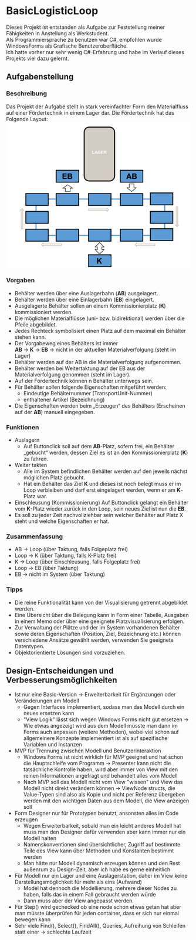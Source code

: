 # BasicLogisticLoop
Dieses Projekt ist entstanden als Aufgabe zur Feststellung meiner Fähigkeiten in Anstellung als Werkstudent. <br>
Als Programmiersprache zu benutzen war C#, empfohlen wurde WindowsForms als Grafische Benutzeroberfläche. <br>
Ich hatte vorher nur sehr wenig C#-Erfahrung und habe im Verlauf dieses Projekts viel dazu gelernt.

## Aufgabenstellung
### Beschreibung
Das Projekt der Aufgabe stellt in stark vereinfachter Form den Materialfluss auf einer Fördertechnik in einem 
Lager dar. Die Fördertechnik hat das Folgende Layout: <br>
![Layout](Layout.png)

### Vorgaben
- Behälter werden über eine Auslagerbahn (<b>AB</b>) ausgelagert. 
- Behälter werden über eine Einlagerbahn (<b>EB</b>) eingelagert. 
- Ausgelagerte Behälter sollen an einem Kommissionierplatz (<b>K</b>) kommissioniert werden. 
- Die möglichen Materialflüsse (uni- bzw. bidirektional) werden über die Pfeile abgebildet. 
- Jedes Rechteck symbolisiert einen Platz auf dem maximal ein Behälter stehen kann. 
- Der Vorgabeweg eines Behälters ist immer <br><b>AB</b> -> <b>K</b> -> <b>EB</b> -> nicht in der aktuellen Materialverfolgung (steht im Lager) 
- Behälter werden auf der AB in die Materialverfolgung aufgenommen. 
- Behälter werden bei Weitertaktung auf der EB aus der Materialverfolgung genommen (steht im Lager). 
- Auf der Fördertechnik können n Behälter unterwegs sein. 
- Für Behälter sollen folgende Eigenschaften mitgeführt werden: 
	- Eindeutige Behälternummer (TransportUnit-Nummer) 
	- enthaltener Artikel (Bezeichnung) 
- Die Eigenschaften werden beim „Erzeugen“ des Behälters (Erscheinen auf der <b>AB</b>) manuell eingegeben. 

### Funktionen
- Auslagern 
	- Auf Buttonclick soll auf dem <b>AB</b>-Platz, sofern frei, ein Behälter „gebucht“ werden, dessen Ziel es ist an den Kommissionierplatz (<b>K</b>) zu fahren. 
- Weiter takten 
	- Alle im System befindlichen Behälter werden auf den jeweils nächst möglichen Platz gebucht. 
	- Hat ein Behälter das Ziel <b>K</b> und dieses ist noch belegt muss er im Loop verbleiben und darf erst eingelagert werden, wenn er am <b>K</b>-Platz war. 
- Einschleusung (Kommissionierung) 
	Auf Buttonclick gelangt ein Behälter vom <b>K</b>-Platz wieder zurück in den Loop, sein neues Ziel ist nun die <b>EB</b>. 
- Es soll zu jeder Zeit nachvollziehbar sein welcher Behälter auf Platz X steht und welche Eigenschaften er hat.

### Zusammenfassung
- AB -> Loop (über Taktung, falls Folgeplatz frei) 
- Loop -> K (über Taktung, falls K-Platz frei) 
- K -> Loop (über Einschleusung, falls Folgeplatz frei) 
- Loop -> EB (über Taktung) 
- EB -> nicht im System (über Taktung) 

### Tipps
- Die reine Funktionalität kann von der Visualisierung getrennt abgebildet werden. 
- Eine Übersicht über die Belegung kann in Form einer Tabelle, Ausgaben in einem Memo oder über eine geeignete Platzvisualisierung erfolgen.
- Zur Verwaltung der Plätze und der im System vorhandenen Behälter sowie deren Eigenschaften (Position, Ziel, Bezeichnung etc.) können verschiedene Ansätze gewählt werden, verwenden Sie geeignete Datentypen.
- Objektorientierte Lösungen sind vorzuziehen. 

## Design-Entscheidungen und Verbesserungsmöglichkeiten
- Ist nur eine Basic-Version -> Erweiterbarkeit für Ergänzungen oder Veränderungen am Modell
	- Gegen Interfaces implementiert, sodass man das Modell durch ein neues ersetzen kann
	- "View Logik" lässt sich wegen Windows Forms nicht gut ersetzen 
	-> Wie etwas angezeigt wird aus dem Modell müsste man dann im Forms auch anpassen (weitere Methoden), wobei viel schon auf allgemeinere Konzepte implementiert ist als auf spezifische Variablen und Instanzen
- MVP für Trennung zwischen Modell und Benutzerinteraktion
	- Windows Forms ist nicht wirklich für MVP geeignet und hat schon die Hauptschleife vom Programm
	-> Presenter kann nicht die tatsächliche Kontrolle haben, wird aber immer von View mit den reinen Informationen angefragt und behandelt alles vom Modell
	- Nach MVP soll das Modell nicht vom View "wissen" und View das Modell nicht direkt verändern können
	-> ViewNode structs, die Value-Typen sind also als Kopie und nicht per Referenz übergeben werden mit den wichtigen Daten aus dem Modell, die View anzeigen soll
- Form Designer nur für Prototypen benutzt, ansonsten alles im Code erzeugen
	- Wegen Erweiterbarkeit, sobald man ein leicht anderes Modell hat muss man den Designer dafür verwenden aber kann immer nur ein Modell halten
	- Namenskonventionen sind übersichtlicher, Zugriff auf bestimmte Teile des View kann über Methoden und Konstanten bestimmt werden
	- Man hätte nur Modell dynamisch erzeugen können und den Rest außenrum zu Design-Zeit, aber ich habe es gerne einheitlich
- Für Modell nur ein Lager und eine Auslagerstation, daher im View keine Darstellungsmöglichkeit für mehr als eins (Aufwand)
	- Model hat dennoch die Modellierung, mehrere dieser Nodes zu haben, falls das in einem Fall gebraucht werden würde
	- Dann muss aber der View angepasst werden.
- Für Step() wird gechecked ob eine node schon etwas getan hat aber man müsste überprüfen für jeden container, dass er sich nur einmal bewegen kann
- Sehr viele Find(), Select(), FindAll(), Queries, Aufreihung von Schleifen statt einer -> schlechte Laufzeit

